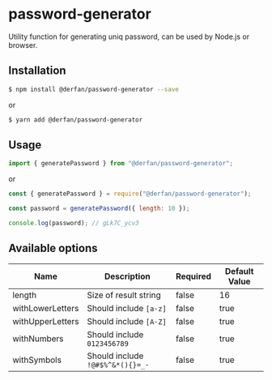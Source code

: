 # password-generator

Utility function for generating uniq password, can be used by Node.js or browser.

## Installation

```bash
$ npm install @derfan/password-generator --save
```

or

```bash
$ yarn add @derfan/password-generator
```

## Usage

```javascript
import { generatePassword } from "@derfan/password-generator";
```

or

```javascript
const { generatePassword } = require("@derfan/password-generator");
```

```javascript
const password = generatePassword({ length: 10 });

console.log(password); // gLk7C_ycv3
```

## Available options

| Name             | Description                      | Required | Default Value |
| ---------------- | -------------------------------- | -------- | ------------- |
| length           | Size of result string            | false    | 16            |
| withLowerLetters | Should include `[a-z]`           | false    | true          |
| withUpperLetters | Should include `[A-Z]`           | false    | true          |
| withNumbers      | Should include `0123456789`      | false    | true          |
| withSymbols      | Should include `!@#$%^&*(){}=_-` | false    | true          |
